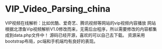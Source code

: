 # VIP_Video_Parsing_china
VIP视频在线解析：比如优酷、爱奇艺、腾讯视频等网站的vip视频内容播放
网站根据北漂鱼Vip视频解析V1.0修改而来，无需后台程序，所以需要修改的内容都集成到data.php文件中！ 源码已经开源，喜欢的可以自己去下载。
资源采用bootstrap布局，pc端和手机端均有良好的表现。

